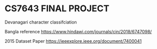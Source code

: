 # CS7643 FINAL PROJECT

Devanagari character classifciation

Bangla reference
https://www.hindawi.com/journals/cin/2018/6747098/

2015 Dataset Paper
https://ieeexplore.ieee.org/document/7400041
